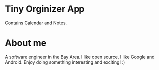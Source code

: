 Tiny Orginizer App 
================
Contains Calendar and Notes.


About me 
=================
A software engineer in the Bay Area.
I like open source, I like Google and Android.
Enjoy doing something interesting and exciting! :)


